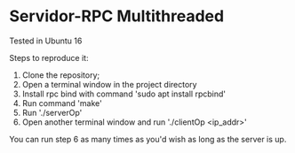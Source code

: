 # Servidor-RPC Multithreaded
Tested in Ubuntu 16

Steps to reproduce it:

1) Clone the repository;
2) Open a terminal window in the project directory
3) Install rpc bind with command 'sudo apt install rpcbind'
4) Run command 'make'
5) Run './serverOp'
6) Open another terminal window and run './clientOp <ip_addr>'

You can run step 6 as many times as you'd wish as long as the server is up.
